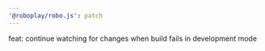 ```yaml
---
'@roboplay/robo.js': patch
---
```


feat: continue watching for changes when build fails in development mode
